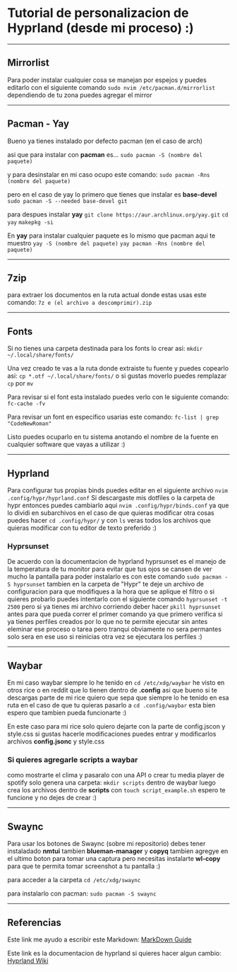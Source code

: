 # Tutorial de personalizacion de Hyprland (desde mi proceso) :)
---
## Mirrorlist
Para poder instalar cualquier cosa se manejan por espejos y puedes editarlo con el siguiente comando
`sudo nvim /etc/pacman.d/mirrorlist`
dependiendo de tu zona puedes agregar el mirror

<!-- por cierto este es listado de los servers oficiales mas rapidos segun la IA-->
<!-- 
Server = https://mirror.rackspace.com/archlinux/$repo/os/$arch
Server = https://mirror.rackspace.com/archlinux/$repo/os/$arch
Server = https://mirror.rackspace.com/archlinux/$repo/os/$arch
Server = https://mirror.math.princeton.edu/pub/archlinux/$repo/os/$arch
Server = https://mirror.chaotic.cx/archlinux/$repo/os/$arch
Server = https://mirror.archlinux.org/$repo/os/$arch 

Espero te funcione :)
-->
---
## Pacman - Yay
Bueno ya tienes instalado por defecto pacman (en el caso de arch)

asi que para instalar con **pacman** es...
`sudo pacman -S (nombre del paquete)`

y para desinstalar en mi caso ocupo este comando:
`sudo pacman -Rns (nombre del paquete)`

pero en el caso de yay lo primero que tienes que instalar es **base-devel**
`sudo pacman -S --needed base-devel git`

para despues instalar **yay**
`git clone https://aur.archlinux.org/yay.git`
`cd yay`
`makepkg -si`

En **yay** para instalar cualquier paquete es lo mismo que pacman aqui te muestro
`yay -S (nombre del paquete)`
`yay pacman -Rns (nombre del paquete)`

---
## 7zip
para extraer los documentos en la ruta actual donde estas usas este comando:
`7z e (el archivo a descomprimir).zip`

---
## Fonts
Si no tienes una carpeta destinada para los fonts lo crear asi:
`mkdir ~/.local/share/fonts/`

Una vez creado te vas a la ruta donde extraiste tu fuente y puedes copearlo asi:
`cp *.otf ~/.local/share/fonts/` o si  gustas moverlo puedes remplazar `cp` por `mv`

Para revisar si el font esta instalado puedes verlo con le siguiente comando:
`fc-cache -fv`

Para revisar un font en especifico usarias este comando:
`fc-list | grep "CodeNewRoman"`

Listo puedes ocuparlo en tu sistema anotando el nombre de la fuente en cualquier software que vayas a utilizar :)

---
## Hyprland
Para configurar tus propias binds puedes editar en el siguiente archivo
`nvim .config/hypr/hyprland.conf`
Si descargaste mis dotfiles o la carpeta de hypr entonces puedes cambiarlo aqui
`nvim .config/hypr/binds.conf`
ya que lo dividi en subarchivos en el caso de que quieras modificar otra cosas puedes hacer
`cd .config/hypr/`
y con `ls` veras todos los archivos que quieras modificar con tu editor de texto preferido :)

### Hyprsunset
De acuerdo con la documentacion de hyprland hyprsunset es el manejo de la temperatura de tu monitor
para evitar que tus ojos se cansen de ver mucho la pantalla para poder instalarlo es con este comando
`sudo pacman -S hyprsunset` tambien en la carpeta de "Hypr" te deje un archivo de configuracion para que modifiques
a la hora que se aplique el filtro o si quieres probarlo puedes intentarlo con el siguiente comando `hyprsunset -t 2500`
pero si ya tienes mi archivo corriendo deber hacer `pkill hyprsunset` antes para que pueda correr el primer comando ya que
primero verifica si ya tienes perfiles creados por lo que no te permite ejecutar sin antes eleminar ese proceso o tarea
pero tranqui obviamente no sera permantes solo sera en ese uso si reinicias otra vez se ejecutara los perfiles :)

---
## Waybar
En mi caso waybar siempre lo he tenido en
`cd /etc/xdg/waybar`
he visto en otros rice o en reddit que lo tienen dentro de **.config**
asi que bueno si te descargas parte de mi rice quiero que sepa que siempre lo he tenido en esa ruta
en el caso de que tu quieras pasarlo a `cd .config/waybar` esta bien espero que tambien pueda funcionarte :)

En este caso para mi rice solo quiero dejarte con la parte de config.jscon y style.css si gustas hacerle 
modificaciones puedes entrar y modificarlos archivos **config.jsonc** y style.css

### Si quieres agregarle scripts a waybar
como mostrarte el clima y pasaralo con una API o crear tu media player de spotify solo genera una carpeta:
`mkdir scripts` dentro de waybar 
luego crea los archivos dentro de **scripts** con `touch script_example.sh`
espero te funcione y no dejes de crear :)

---
## Swaync
Para usar los botones de Swaync (sobre mi repositorio) debes tener
instaladado **nmtui** tambien **blueman-manager** y **copyq** tambien agregye en el ultimo boton para tomar
una captura pero necesitas instalarte **wl-copy** para que te permita tomar screenshot a tu pantalla :)

para acceder a la carpeta `cd /etc/xdg/swaync`

para instalarlo con pacman: `sudo pacman -S swaync`

---
## Referencias
<!-- Aqui mostrare las referencias que he estado ocupando -->
<!-- Si eres el autor de alguna pagina muchas gracias por todo -->
<!-- Obviamente tambien he llegado a utilizar IA pero hay cosas que prefiero verlo en las paginas web :) -->
Este link me ayudo a escribir este Markdown:
[MarkDown Guide](https://www.markdownguide.org/basic-syntax/)

Este link es la documentacion de hyprland si quieres hacer algun cambio:
[Hyprland Wiki](https://wiki.hypr.land/Configuring/)
